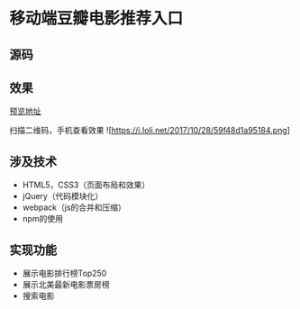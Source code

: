 # 移动端豆瓣电影推荐入口
## 源码
[](https://github.com/lwq945/douban-movie)
## 效果
[预览地址](https://lwq945.github.io/douban-movie/)

扫描二维码，手机查看效果
![https://i.loli.net/2017/10/28/59f48d1a95184.png]

## 涉及技术
- HTML5，CSS3（页面布局和效果）
- jQuery（代码模块化）
- webpack（js的合并和压缩）
- npm的使用

## 实现功能
- 展示电影排行榜Top250
- 展示北美最新电影票房榜
- 搜索电影
